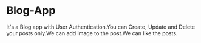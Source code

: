 # Blog-App

It's a Blog app with User Authentication.You can Create, Update and Delete your posts only.We can add image to the post.We can like the posts.
